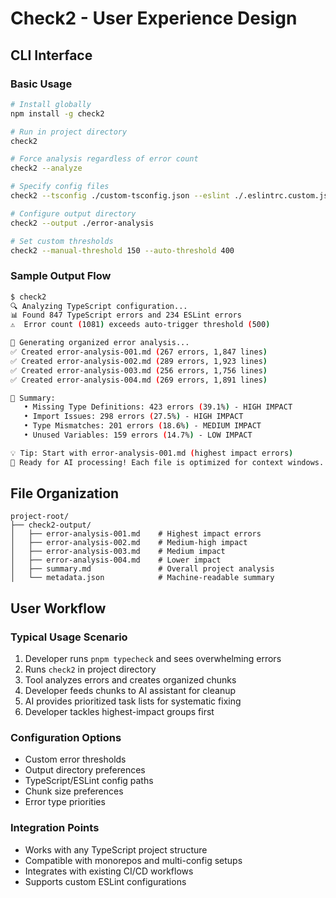 # Check2 - User Experience Design

## CLI Interface

### Basic Usage
```bash
# Install globally
npm install -g check2

# Run in project directory
check2

# Force analysis regardless of error count
check2 --analyze

# Specify config files
check2 --tsconfig ./custom-tsconfig.json --eslint ./.eslintrc.custom.js

# Configure output directory
check2 --output ./error-analysis

# Set custom thresholds
check2 --manual-threshold 150 --auto-threshold 400
```

### Sample Output Flow
```bash
$ check2
🔍 Analyzing TypeScript configuration...
📊 Found 847 TypeScript errors and 234 ESLint errors
⚠️  Error count (1081) exceeds auto-trigger threshold (500)

🤖 Generating organized error analysis...
✅ Created error-analysis-001.md (267 errors, 1,847 lines)
✅ Created error-analysis-002.md (289 errors, 1,923 lines)
✅ Created error-analysis-003.md (256 errors, 1,756 lines)
✅ Created error-analysis-004.md (269 errors, 1,891 lines)

🎯 Summary:
   • Missing Type Definitions: 423 errors (39.1%) - HIGH IMPACT
   • Import Issues: 298 errors (27.5%) - HIGH IMPACT  
   • Type Mismatches: 201 errors (18.6%) - MEDIUM IMPACT
   • Unused Variables: 159 errors (14.7%) - LOW IMPACT

💡 Tip: Start with error-analysis-001.md (highest impact errors)
🤖 Ready for AI processing! Each file is optimized for context windows.
```

## File Organization
```
project-root/
├── check2-output/
│   ├── error-analysis-001.md    # Highest impact errors
│   ├── error-analysis-002.md    # Medium-high impact  
│   ├── error-analysis-003.md    # Medium impact
│   ├── error-analysis-004.md    # Lower impact
│   ├── summary.md               # Overall project analysis
│   └── metadata.json            # Machine-readable summary
```

## User Workflow

### Typical Usage Scenario
1. Developer runs `pnpm typecheck` and sees overwhelming errors
2. Runs `check2` in project directory
3. Tool analyzes errors and creates organized chunks
4. Developer feeds chunks to AI assistant for cleanup
5. AI provides prioritized task lists for systematic fixing
6. Developer tackles highest-impact groups first

### Configuration Options
- Custom error thresholds
- Output directory preferences
- TypeScript/ESLint config paths
- Chunk size preferences
- Error type priorities

### Integration Points
- Works with any TypeScript project structure
- Compatible with monorepos and multi-config setups
- Integrates with existing CI/CD workflows
- Supports custom ESLint configurations
